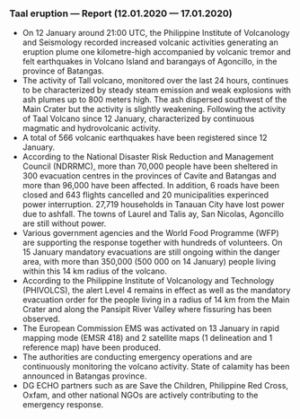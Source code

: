 ### Taal eruption — Report (12.01.2020 — 17.01.2020)

- On 12 January around 21:00 UTC, the Philippine Institute of Volcanology and Seismology recorded increased volcanic activities generating an eruption plume one kilometre-high accompanied by volcanic tremor and felt earthquakes in Volcano Island and barangays of Agoncillo, in the province of Batangas.
- The activity of Tall volcano, monitored over the last 24 hours, continues to be characterized by steady steam emission and weak explosions with ash plumes up to 800 meters high. The ash dispersed southwest of the Main Crater but the activity is slightly weakening. Following the activity of Taal Volcano since 12 January, characterized by continuous magmatic and hydrovolcanic activity.
- A total of 566 volcanic earthquakes have been registered since 12 January.
- According to the National Disaster Risk Reduction and Management Council (NDRRMC), more than 70,000 people have been sheltered in 300 evacuation centres in the provinces of Cavite and Batangas and more than 96,000 have been affected. In addition, 6 roads have been closed and 643 flights cancelled and 20 municipalities experinced power interruption. 27,719 households in Tanauan City have lost power due to ashfall. The towns of Laurel and Talis ay, San Nicolas, Agoncillo are still without power.
- Various government agencies and the World Food Programme (WFP) are supporting the response together with hundreds of volunteers. On 15 January mandatory evacuations are still ongoing within the danger area, with more than 350,000 (500 000 on 14 January) people living within this 14 km radius of the volcano.
- According to the Philippine Institute of Volcanology and Technology (PHIVOLCS), the alert Level 4 remains in effect as well as the mandatory evacuation order for the people living in a radius of 14 km from the Main Crater and along the Pansipit River Valley where fissuring has been observed.
- The European Commission EMS was activated on 13 January in rapid mapping mode (EMSR 418) and 2 satellite maps (1 delineation and 1 reference map) have been produced.
- The authorities are conducting emergency operations and are continuously monitoring the volcano activity. State of calamity has been announced in Batangas province.
- DG ECHO partners such as are Save the Children, Philippine Red Cross, Oxfam, and other national NGOs are actively contributing to the emergency response.

